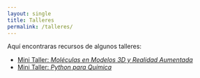 ```yaml
---
layout: single
title: Talleres
permalink: /talleres/
---
```


Aquí encontraras recursos de algunos talleres:

* [Mini Taller: *Moléculas en Modelos 3D y Realidad Aumentada*](/talleres/modelos3D)
* [Mini Taller: *Python para Química*](/talleres/pythonQ)

